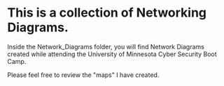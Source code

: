 # This is a collection of Networking Diagrams.
 
Inside the Network_Diagrams folder, you will find Network Diagrams created while attending the University of Minnesota Cyber Security Boot Camp. 

Please feel free to review the "maps" I have created.